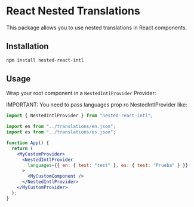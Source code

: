# React Nested Translations

This package allows you to use nested translations in React components.

## Installation

```bash
npm install nested-react-intl
```

## Usage

Wrap your root component in a `NestedIntlProvider` Provider:

IMPORTANT: You need to pass languages prop ro NestedIntlProvider like:

```jsx
import { NestedIntlProvider } from "nested-react-intl";

import en from "../translations/en.json";
import es from "../translations/es.json";

function App() {
  return (
    <MyCustomProvider>
      <NestedIntlProvider
        languages={{ en: { test: "test" }, es: { test: "Prueba" } }}
      >
        <MyCustomComponent />
      </NestedIntlProvider>
    </MyCustomProvider>
  );
}
```
